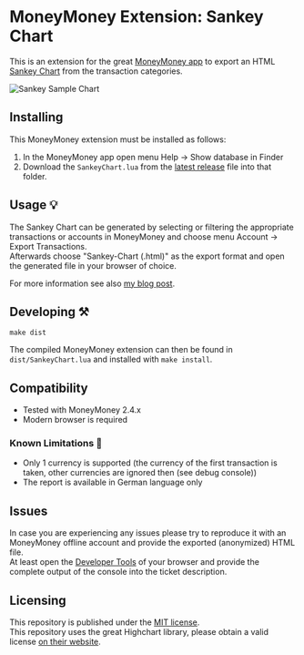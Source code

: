 # MoneyMoney Extension: Sankey Chart

This is an extension for the great [MoneyMoney app](https://moneymoney-app.com/) to export an HTML [Sankey Chart](https://de.wikipedia.org/wiki/Sankey-Diagramm) from the transaction categories.

![Sankey Sample Chart](https://dev-investor.de/wp-content/uploads/moneymoney_sankey_diagramm-1.jpg)

## Installing

This MoneyMoney extension must be installed as follows:
1. In the MoneyMoney app open menu Help → Show database in Finder
2. Download the `SankeyChart.lua` from the [latest release](https://github.com/ma4nn/moneymoney-sankey/releases/latest/download/SankeyChart.lua) file into that folder.

## Usage 💡

The Sankey Chart can be generated by selecting or filtering the appropriate transactions or accounts in MoneyMoney and choose menu Account → Export Transactions.  
Afterwards choose "Sankey-Chart (.html)" as the export format and open the generated file in your browser of choice.

For more information see also [my blog post](https://dev-investor.de/finanz-apps/money-money/kategorien-budgets-nutzen/).

## Developing ⚒️

```
make dist
```

The compiled MoneyMoney extension can then be found in `dist/SankeyChart.lua` and installed with `make install`.

## Compatibility

- Tested with MoneyMoney 2.4.x
- Modern browser is required

### Known Limitations 🚧
- Only 1 currency is supported (the currency of the first transaction is taken, other currencies are ignored then (see debug console))
- The report is available in German language only

## Issues
In case you are experiencing any issues please try to reproduce it with an MoneyMoney offline account and provide the exported (anonymized) HTML file.  
At least open the [Developer Tools](https://developer.chrome.com/docs/devtools/open?hl=de) of your browser and provide the complete output of the console into the ticket description.

## Licensing

This repository is published under the [MIT license](./LICENSE).  
This repository uses the great Highchart library, please obtain a valid license [on their website](https://shop.highcharts.com/).